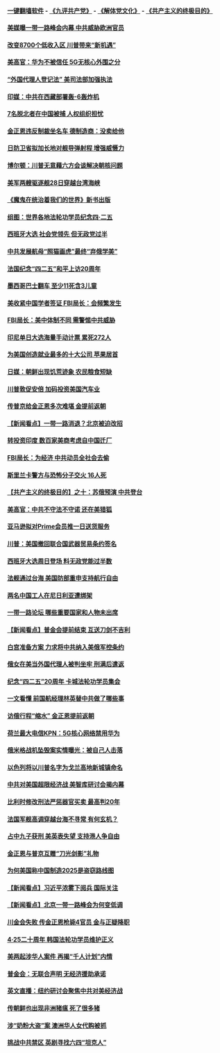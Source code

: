 #### [一键翻墙软件](https://github.com/gfw-breaker/nogfw/blob/master/README.md?t=04300037) -  [《九评共产党》](https://github.com/gfw-breaker/9ping.md?t=04300037) - [《解体党文化》](https://github.com/gfw-breaker/jtdwh.md?t=04300037) - [《共产主义的终极目的》](https://github.com/gfw-breaker/gczydzjmd.md?t=04300037)

#### [美媒曝一带一路峰会内幕 中共威胁欧洲官员](../pages/nsc418/n11222562.md?t=04300037) 

#### [改变8700个低收入区 川普带来“新机遇”](../pages/nsc418/n11222439.md?t=04300037) 

#### [美高官：华为不被信任 5G无核心外围之分](../pages/nsc418/n11222434.md?t=04300037) 

#### [“外国代理人登记法” 美司法部加强执法](../pages/nsc418/n11222390.md?t=04300037) 

#### [印媒：中共在西藏部署轰-6轰炸机](../pages/nsc418/n11221966.md?t=04300037) 

#### [7名脱北者在中国被捕 人权组织担忧](../pages/nsc418/n11221944.md?t=04300037) 

#### [金正恩违反制裁坐名车 德制造商：没卖给他](../pages/nsc418/n11221862.md?t=04300037) 

#### [日防卫省拟加长地对舰导弹射程 增强威慑力](../pages/nsc418/n11221633.md?t=04300037) 

#### [博尔顿：川普无意藉六方会谈解决朝核问题](../pages/nsc418/n11221213.md?t=04300037) 

#### [美军两艘驱逐舰28日穿越台湾海峡](../pages/nsc418/n11220534.md?t=04300037) 

#### [《魔鬼在统治着我们的世界》新书出版](../pages/nsc418/n11206636.md?t=04300037) 

#### [组图：世界各地法轮功学员纪念四‧二五](../pages/nsc418/n11203328.md?t=04300037) 

#### [西班牙大选 社会党领先 但无政党过半](../pages/nsc418/n11220267.md?t=04300037) 

#### [中共发展航母“照猫画虎”最终“弃俄学美”](../pages/nsc418/n11220151.md?t=04300037) 

#### [法国纪念“四二五”和平上访20周年](../pages/nsc418/n11219882.md?t=04300037) 

#### [墨西哥巴士翻车 至少11死含3儿童](../pages/nsc418/n11220073.md?t=04300037) 

#### [美收紧中国学者签证 FBI局长：会频繁发生](../pages/nsc418/n11219985.md?t=04300037) 

#### [FBI局长：美中体制不同 需警惕中共威胁](../pages/nsc418/n11218409.md?t=04300037) 

#### [印尼单日大选海量手动计票 累死272人](../pages/nsc418/n11219625.md?t=04300037) 

#### [为美国创造就业最多的十大公司 苹果居首](../pages/nsc418/n11216870.md?t=04300037) 

#### [日媒：朝鲜出现饥荒迹象 农民粮食短缺](../pages/nsc418/n11218950.md?t=04300037) 

#### [川普敦促安倍 加码投资美国汽车业](../pages/nsc418/n11218505.md?t=04300037) 

#### [传普京给金正恩多次难堪 金提前返朝](../pages/nsc418/n11218286.md?t=04300037) 

#### [【新闻看点】一带一路消退？北京被迫改招](../pages/nsc418/n11217837.md?t=04300037) 

#### [转投资印度 数百家美商考虑自中国迁厂](../pages/nsc418/n11218089.md?t=04300037) 

#### [FBI局长：为经济 中共动员全社会去偷](../pages/nsc418/n11217723.md?t=04300037) 

#### [斯里兰卡警方与恐怖分子交火 16人死](../pages/nsc418/n11217767.md?t=04300037) 

#### [【共产主义的终极目的】之十：苏俄预演 中共登台](../pages/nsc418/n11118424.md?t=04300037) 

#### [美高官：中共不守法不守诺 还在美猎狐](../pages/nsc418/n11215821.md?t=04300037) 

#### [亚马逊拟对Prime会员推一日送货服务](../pages/nsc418/n11217774.md?t=04300037) 

#### [川普：美国撤回联合国武器贸易条约签名](../pages/nsc418/n11216651.md?t=04300037) 

#### [西班牙大选周日登场 料无政党能过半数](../pages/nsc418/n11217298.md?t=04300037) 

#### [法舰通过台海 美国防部重申支持航行自由](../pages/nsc418/n11217098.md?t=04300037) 

#### [两名中国工人在尼日利亚遭绑架](../pages/nsc418/n11217100.md?t=04300037) 

#### [一带一路论坛 哪些重要国家和人物未出席](../pages/nsc418/n11216453.md?t=04300037) 

#### [【新闻看点】普金会提前结束 互送刀剑不吉利](../pages/nsc418/n11216173.md?t=04300037) 

#### [白宫准备方案 力求将中共纳入美俄军控条约](../pages/nsc418/n11216480.md?t=04300037) 

#### [俄女在美当外国代理人被判坐牢 刑满后遣返](../pages/nsc418/n11216378.md?t=04300037) 

#### [纪念“四二五”20周年 卡城法轮功学员集会](../pages/nsc418/n11216107.md?t=04300037) 

#### [一文看懂 前国航经理林英替中共做了哪些事](../pages/nsc418/n11209507.md?t=04300037) 

#### [访俄行程“缩水” 金正恩提前返朝](../pages/nsc418/n11215584.md?t=04300037) 

#### [荷兰最大电信KPN：5G核心网络禁用华为](../pages/nsc418/n11215182.md?t=04300037) 

#### [俄米格战机坠毁案实情曝光：被自己人击落](../pages/nsc418/n11215228.md?t=04300037) 

#### [以色列将以川普名字为戈兰高地新城镇命名](../pages/nsc418/n11214872.md?t=04300037) 

#### [中共对美国超限经济战 美智库研讨会揭内幕](../pages/nsc418/n11213513.md?t=04300037) 

#### [比利时修改刑法严惩器官买卖 最高判20年](../pages/nsc418/n11214014.md?t=04300037) 

#### [法国军舰高调穿越台海不寻常 有何玄机？](../pages/nsc418/n11212958.md?t=04300037) 

#### [占中九子获刑 美英表失望 支持港人争自由](../pages/nsc418/n11214008.md?t=04300037) 

#### [金正恩与普京互赠“刀光剑影”礼物](../pages/nsc418/n11213919.md?t=04300037) 

#### [为何美国称中国制造2025是盗窃路线图](../pages/nsc418/n11213477.md?t=04300037) 

#### [【新闻看点】习近平浓雾下阅兵 国际关注](../pages/nsc418/n11213488.md?t=04300037) 

#### [【新闻看点】北京一带一路峰会为何变低调](../pages/nsc418/n11213195.md?t=04300037) 

#### [川金会失败 传金正恩枪毙4官员 金与正疑降职](../pages/nsc418/n11213139.md?t=04300037) 

#### [4·25二十周年 韩国法轮功学员维护正义](../pages/nsc418/n11212889.md?t=04300037) 

#### [美两起涉华人案件 再揭“千人计划”内情](../pages/nsc418/n11212574.md?t=04300037) 

#### [普金会：无联合声明 无经济援助承诺](../pages/nsc418/n11212638.md?t=04300037) 

#### [英文直播：纽约研讨会聚焦中共对美经济战](../pages/nsc418/n11212947.md?t=04300037) 

#### [传朝鲜也出现非洲猪瘟 死了很多猪](../pages/nsc418/n11211952.md?t=04300037) 

#### [涉“奶粉大盗”案 澳洲华人女代购被抓](../pages/nsc418/n11211110.md?t=04300037) 

#### [挑战中共禁区 英剧寻找六四“坦克人”](../pages/nsc418/n11210393.md?t=04300037) 

